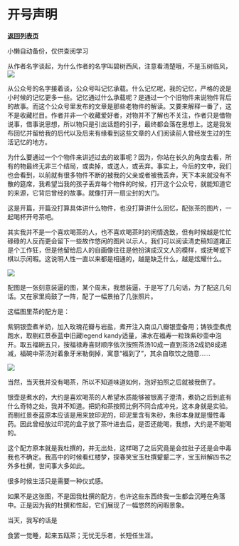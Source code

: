 # 开号声明

[**返回列表页**](/gzh/记忆承载)

小懒自动备份，仅供查阅学习

从作者名字谈起，为什么作者的名字叫碧树西风，注意看清楚哦，不是玉树临风，![](https://res.wx.qq.com/mpres/htmledition/images/icon/common/emotion_panel/smiley/smiley_13.png)

  

从公众号的名字接着谈，公众号叫记忆承载。什么记忆呢，我的记忆，严格的说是小时候的记忆更多一些。记忆通过什么承载呢？是通过一个个旧物件来说物件背后的故事。而这个公众号里发布的文章是那些老物件的解读。又要来解释一番了，这不是收藏栏目。作者并非一个收藏爱好者，对物并不了解也不关注，作者只是借物说事，借事说思想，所以物只是引出话题的引子，最终都会落在思想上。这是我发布回忆并留给我的后代以及后来有缘看到这些文章的人们阅读前人曾经发生过的生活记忆的地方。

  

为什么要通过一个个物件来讲述过去的故事呢？因为，你站在长久的角度去看，所有的物最终无非三个结局，或卖掉，或送人，或丢弃。事实上，今后的文中，我们也会看到，以前就有很多物件不断的被我的父亲或者被我丢弃，天下本来就没有不散的筵席，我希望当我的孩子丢弃每个物件的时候，打开这个公众号，就能知道它的来源，它背后曾经的故事。就像打开一扇尘封的大门。

  

这是开篇，开篇没打算具体讲什么物件，也没打算讲什么回忆，配张茶的图片，一起喝杯开号茶吧。

其实我并不是一个喜欢喝茶的人，也不喜欢喝茶时的闲情逸致，但有时候越是忙忙碌碌的人反而更会留下一些故作悠闲的图片以示人，我们可以阅读清史稿知道雍正是个工作狂，但是他留给后人的自画像往往是他扮演成汉文人的模样，或抚琴或下棋以示闲暇。这说明人性一直以来都是相通的，越是缺乏什么，越是炫耀什么。

![](http://mmbiz.qpic.cn/mmbiz_png/VToK8ByghCg8EibLIF8XM28ukoAj2YxsDxRlH509LBYldGnLZtCONXeO8gWQ8uiaQuicjcibyZkA4tTUUmZOXGa9pw/0?wx_fmt=png)

  

  

配图是一张刻意装逼的图，某个周末，我想装逼，于是写了几句话，为了配这几句话。又在家里捣鼓了一阵，配了一幅景拍了几张照片。

  

这幅图里茶的配方是：

紫铜银壶煮羊奶，加入玫瑰花瓣与岩盐，煮开注入南瓜八瓣银壶备用；铸铁壶煮虎跑水，取剔红景泰蓝中旧藏legend
kandy适量，沸水在福寿一粒珠紫砂壶中泡开。取五福碗五只，按福禄寿喜财顺序依次按照茶汤10成一直到茶汤2成奶8成递减，福碗中茶汤对着象牙米勒倒掉，寓意“福到了”，其余自取饮之随意......

![](http://mmbiz.qpic.cn/mmbiz_png/VToK8ByghCg8EibLIF8XM28ukoAj2YxsD3xgKiabLPb1jl5kZNYCgmW3IicY3t7Crx6KIkEdwnY3bhDSZn36poVWQ/0?wx_fmt=png)

  

当然，当天我并没有喝茶，所以不知道味道如何，泡好拍照之后就被我倒了。  

银壶是煮水的，大约是喜欢喝茶的人希望水质能够被银离子澄清，煮奶之后到底有什么奇特之处，我并不知道。把奶和茶按照比例不同合成冲兑，这本身就是实验。而剔红景泰蓝原本应该是用来放印泥的，印泥里含有朱砂，朱砂本身就是慢性毒药。因此曾经放过印泥的盒子放了茶叶进去后，是否还能喝，我想，大约是不能喝的。

这个配方原本就是我杜撰的，并无出处，这样喝了之后究竟是会拉肚子还是会中毒我也不确定。我高中的时候看红楼梦，探春笑宝玉杜撰颦颦二字，宝玉辩解四书之外多杜撰，世间事大多如此。

  

很多时候生活只是需要一种仪式感。

  

如果不是这张图，不是因我杜撰的配方，也许这些东西终我一生都会沉睡在角落中。正是因为我的杜撰和性起，它们展现了一幅悠然的闲暇景象。

  

当天，我写的话是

  

食罢一觉睡，起来五瓯茶；无忧无乐者，长短任生涯。

